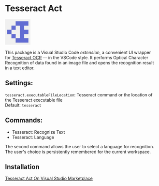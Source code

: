 # Tesseract Act

<img alt="Logo" src="images/logo.webp" width="84"/>

This package is a Visual Studio Code *extension*, a convenient UI wrapper for [Tesseract OCR](https://github.com/tesseract-ocr/tesseract?tab=readme-ov-file#installing-tesseract) &mdash; in the VSCode style.
It performs Optical Character Recognition of data found in an image file and opens the recognition result in a text editor.

## Settings:

`tesseract.executableFileLocation`: Tesseract command or the location of the Tesseract executable file<br/>
Default: `tesseract`

## Commands:

* Tesseract: Recognize Text
* Tesseract: Language

The second command allows the user to select a language for recognition. The user's choice is persistently remembered for the current workspace.

## Installation

[Tesseract Act On Visual Studio Marketplace](https://marketplace.visualstudio.com/items?itemName=sakryukov.tesseract-act)
